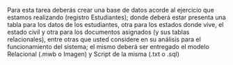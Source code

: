 Para esta tarea deberás crear una base de datos acorde al ejercicio que estamos realizando (registro Estudiantes); donde deberá estar presenta una tabla para los datos de los estudiantes, otra para los estados donde vive, el estado civil y otra para los documentos asignados (y sus tablas relacionales), entre otras que usted considere en su análisis para el funcionamiento del sistema; el mismo deberá ser entregado el modelo Relacional (.mwb o Imagen) y Script de la misma (.txt o .sql)
